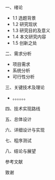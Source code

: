 一、绪论

- 1.1 选题背景
- 1.2 研究现状
- 1.3 研究目的及意义
- 1.4 本文研究内容
- 1.5 创新之处

二、需求分析

- 项目需求
- 系统分析
- 可行性分析

三、关键技术及理论

- 。。。。。。

四、技术实现路线

五、总体设计

六、详细设计与实现

七、程序测试

八、结论与展望

参考文献

致谢

